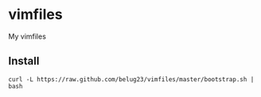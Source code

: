 vimfiles
========

My vimfiles


Install
-------

    curl -L https://raw.github.com/belug23/vimfiles/master/bootstrap.sh | bash
